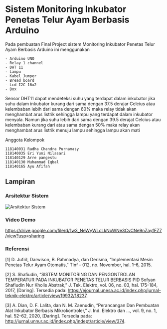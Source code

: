 # Sistem Monitoring Inkubator Penetas Telur Ayam Berbasis Arduino

Pada pembuatan Final Project sistem Monitoring Inkubator Penetas Telur Ayam Berbasis Arduino ini menggunakan 
```
- Arduino UNO
- Relay 1 channel
- DHT 11
- Lampu
- Kabel Jumper
- Bread board
- Lcd I2C 16x2 
- Box
```
Sensor DHT11 dapat mendeteksi suhu yang terdapat dalam inkubator jika suhu dalam inkubator kurang dari sama dengan 37.5 derajar Celcius atau kelembaban lebih dari sama dengan 60% maka relay tidak akan menghambat arus listrik sehingga lampu yang terdapat dalam inkubator menyala. Namun jika  suhu lebih dari sama dengan 39.5 derajat Celcius atau kelembaban kurang dari atau sama dengan 50% maka relay akan menghambat arus listrik menuju lampu sehingga lampu akan mati

Anggota Kelompok
```
118140031 Radha Chandra Purnamasy
118140035 Eri Yuni Nilasari
118140129 Arre pangestu
118140130 Muhammad Iqbal
118140165 Ayu Afifah
```

## Lampiran

### Arsitektur Sistem
![Arsitektur Sistem](https://user-images.githubusercontent.com/63690132/148169696-378f6897-a6a1-4e47-805a-648ad7b76e4e.jpeg)

### Video Demo
https://drive.google.com/file/d/1w3_NeWyWLcLkNoWNe3CvCNe9nZayfFZ7/view?usp=sharing

### Referensi
[1]	D. Jufril, Darwison, B. Rahmadya, dan Derisma, “Implementasi Mesin Penetas Telur Ayam Otomatis,” Tinf - 012, no. November, hal. 1–6, 2015.

[2]	S. Shafiudin, “SISTEM MONITORING DAN PENGONTROLAN TEMPERATUR PADA INKUBATOR PENETAS TELUR BERBASIS PID Sofyan Shafiudin Nur Kholis Abstrak,” J. Tek. Elektro, vol. 06, no. 03, hal. 175–184, 2017, [Daring]. Tersedia pada: https://ejournal.unesa.ac.id/index.php/jurnal-teknik-elektro/article/view/19932/18237.

[3] A. Dian, D. F. Lalita, dan N. M. Zaenudin, “Perancangan Dan Pembuatan Alat Inkubator Berbasis Mikrokontroler,” J. Ind. Elektro dan …, vol. 9, no. 1, hal. 52–62, 2020, [Daring]. Tersedia pada: http://jurnal.unnur.ac.id/index.php/indept/article/view/374.
